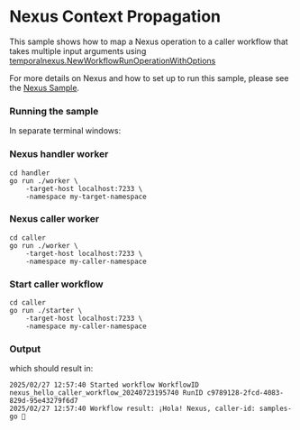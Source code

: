 # Nexus Context Propagation

This sample shows how to map a Nexus operation to a caller workflow that takes multiple input arguments using [temporalnexus.NewWorkflowRunOperationWithOptions](https://pkg.go.dev/go.temporal.io/sdk/temporalnexus#MustNewWorkflowRunOperationWithOptions)

For more details on Nexus and how to set up to run this sample, please see the [Nexus Sample](../nexus/README.md).

### Running the sample

In separate terminal windows:

### Nexus handler worker

```
cd handler
go run ./worker \
    -target-host localhost:7233 \
    -namespace my-target-namespace
```

### Nexus caller worker

```
cd caller
go run ./worker \
    -target-host localhost:7233 \
    -namespace my-caller-namespace
```

### Start caller workflow

```
cd caller
go run ./starter \
    -target-host localhost:7233 \
    -namespace my-caller-namespace
```

### Output

which should result in:
```
2025/02/27 12:57:40 Started workflow WorkflowID nexus_hello_caller_workflow_20240723195740 RunID c9789128-2fcd-4083-829d-95e43279f6d7
2025/02/27 12:57:40 Workflow result: ¡Hola! Nexus, caller-id: samples-go 👋
```
